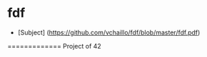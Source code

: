 fdf
=========

* [Subject] (https://github.com/vchaillo/fdf/blob/master/fdf.pdf)

=============
Project of 42
